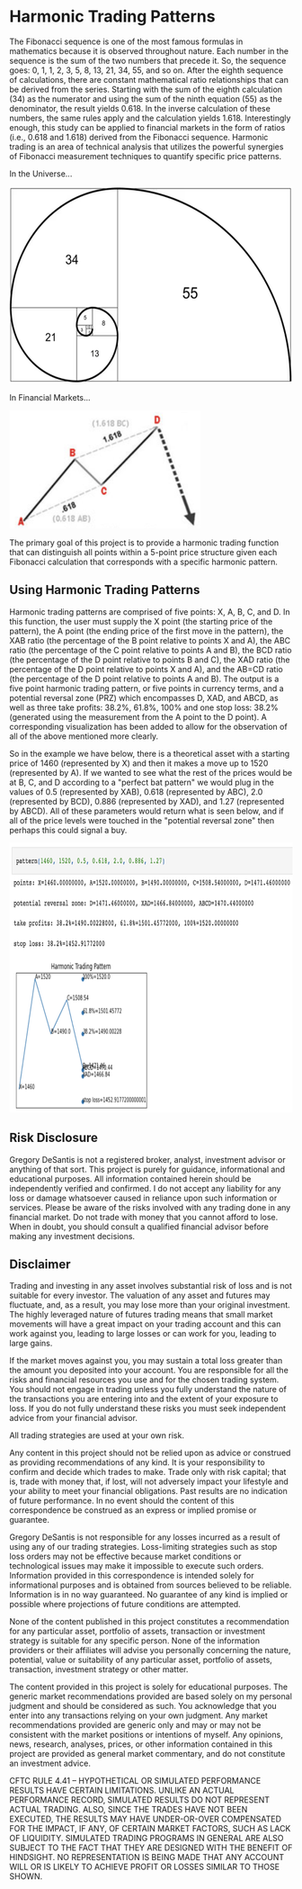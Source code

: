 # Harmonic Trading Patterns
The Fibonacci sequence is one of the most famous formulas in mathematics because it is observed throughout nature.  Each number in the sequence is the sum of the two numbers that precede it.  So, the sequence goes: 0, 1, 1, 2, 3, 5, 8, 13, 21, 34, 55, and so on.  After the eighth sequence of calculations, there are constant mathematical ratio relationships that can be derived from the series.  Starting with the sum of the eighth calculation (34) as the numerator and using the sum of the ninth equation (55) as the denominator, the result yields 0.618.  In the inverse calculation of these numbers, the same rules apply and the calculation yields 1.618.  Interestingly enough, this study can be applied to financial markets in the form of ratios (i.e., 0.618 and 1.618) derived from the Fibonacci sequence.  Harmonic trading is an area of technical analysis that utilizes the powerful synergies of Fibonacci measurement techniques to quantify specific price patterns.

In the Universe...

<img src="images/Screen Shot 2022-01-10 at 6.40.54 PM.png" width="520" height="350">

In Financial Markets...

<img src="images/Screen Shot 2022-01-10 at 6.47.02 PM.png" width="340" height="210">

The primary goal of this project is to provide a harmonic trading function that can distinguish all points within a 5-point price structure given each Fibonacci calculation that corresponds with a specific harmonic pattern.

## Using Harmonic Trading Patterns
Harmonic trading patterns are comprised of five points: X, A, B, C, and D. In this function, the user must supply the X point (the starting price of the pattern), the A point (the ending price of the first move in the pattern), the XAB ratio (the percentage of the B point relative to points X and A), the ABC ratio (the percentage of the C point relative to points A and B), the BCD ratio (the percentage of the D point relative to points B and C), the XAD ratio (the percentage of the D point relative to points X and A), and the AB=CD ratio (the percentage of the D point relative to points A and B). The output is a five point harmonic trading pattern, or five points in currency terms, and a potential reversal zone (PRZ) which encompasses D, XAD, and ABCD, as well as three take profits: 38.2%, 61.8%, 100% and one stop loss: 38.2% (generated using the measurement from the A point to the D point). A corresponding visualization has been added to allow for the observation of all of the above mentioned more clearly.

So in the example we have below, there is a theoretical asset with a starting price of 1460 (represented by X) and then it makes a move up to 1520 (represented by A).  If we wanted to see what the rest of the prices would be at B, C, and D according to a "perfect bat pattern" we would plug in the values of 0.5 (represented by XAB), 0.618 (represented by ABC), 2.0 (represented by BCD), 0.886 (represented by XAD), and 1.27 (represented by ABCD).  All of these parameters would return what is seen below, and if all of the price levels were touched in the "potential reversal zone" then perhaps this could signal a buy.

<img src="images/Screen Shot 2022-01-10 at 6.48.08 PM.png" width="810" height="480">

## Risk Disclosure
Gregory DeSantis is not a registered broker, analyst, investment advisor or anything of that sort.  This project is purely for guidance, informational and educational purposes.  All information contained herein should be independently verified and confirmed.  I do not accept any liability for any loss or damage whatsoever caused in reliance upon such information or services.  Please be aware of the risks involved with any trading done in any financial market.  Do not trade with money that you cannot afford to lose.  When in doubt, you should consult a qualified financial advisor before making any investment decisions.

## Disclaimer
Trading and investing in any asset involves substantial risk of loss and is not suitable for every investor.  The valuation of any asset and futures may fluctuate, and, as a result, you may lose more than your original investment.  The highly leveraged nature of futures trading means that small market movements will have a great impact on your trading account and this can work against you, leading to large losses or can work for you, leading to large gains.

If the market moves against you, you may sustain a total loss greater than the amount you deposited into your account.  You are responsible for all the risks and financial resources you use and for the chosen trading system.  You should not engage in trading unless you fully understand the nature of the transactions you are entering into and the extent of your exposure to loss.  If you do not fully understand these risks you must seek independent advice from your financial advisor.

All trading strategies are used at your own risk.

Any content in this project should not be relied upon as advice or construed as providing recommendations of any kind.  It is your responsibility to confirm and decide which trades to make.  Trade only with risk capital; that is, trade with money that, if lost, will not adversely impact your lifestyle and your ability to meet your financial obligations.  Past results are no indication of future performance.  In no event should the content of this correspondence be construed as an express or implied promise or guarantee.

Gregory DeSantis is not responsible for any losses incurred as a result of using any of our trading strategies.  Loss-limiting strategies such as stop loss orders may not be effective because market conditions or technological issues may make it impossible to execute such orders.  Information provided in this correspondence is intended solely for informational purposes and is obtained from sources believed to be reliable. Information is in no way guaranteed.  No guarantee of any kind is implied or possible where projections of future conditions are attempted.

None of the content published in this project constitutes a recommendation for any particular asset, portfolio of assets, transaction or investment strategy is suitable for any specific person.  None of the information providers or their affiliates will advise you personally concerning the nature, potential, value or suitability of any particular asset, portfolio of assets, transaction, investment strategy or other matter.

The content provided in this project is solely for educational purposes.  The generic market recommendations provided are based solely on my personal judgment and should be considered as such.  You acknowledge that you enter into any transactions relying on your own judgment.  Any market recommendations provided are generic only and may or may not be consistent with the market positions or intentions of myself.  Any opinions, news, research, analyses, prices, or other information contained in this project are provided as general market commentary, and do not constitute an investment advice.

CFTC RULE 4.41 – HYPOTHETICAL OR SIMULATED PERFORMANCE RESULTS HAVE CERTAIN LIMITATIONS. UNLIKE AN ACTUAL PERFORMANCE RECORD, SIMULATED RESULTS DO NOT REPRESENT ACTUAL TRADING. ALSO, SINCE THE TRADES HAVE NOT BEEN EXECUTED, THE RESULTS MAY HAVE UNDER-OR-OVER COMPENSATED FOR THE IMPACT, IF ANY, OF CERTAIN MARKET FACTORS, SUCH AS LACK OF LIQUIDITY. SIMULATED TRADING PROGRAMS IN GENERAL ARE ALSO SUBJECT TO THE FACT THAT THEY ARE DESIGNED WITH THE BENEFIT OF HINDSIGHT. NO REPRESENTATION IS BEING MADE THAT ANY ACCOUNT WILL OR IS LIKELY TO ACHIEVE PROFIT OR LOSSES SIMILAR TO THOSE SHOWN.
